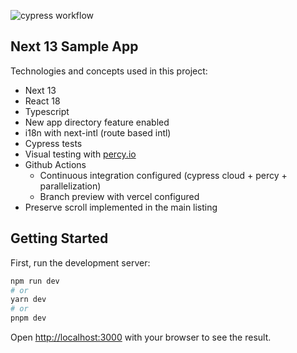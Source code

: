![cypress workflow](https://github.com/claudivanfilho/next-server-rendering-app/actions/workflows/main.yaml/badge.svg)

## Next 13 Sample App

Technologies and concepts used in this project:

- Next 13
- React 18
- Typescript
- New app directory feature enabled
- i18n with next-intl (route based intl)
- Cypress tests
- Visual testing with [percy.io](https://percy.io/)
- Github Actions
  - Continuous integration configured (cypress cloud + percy + parallelization)
  - Branch preview with vercel configured
- Preserve scroll implemented in the main listing

## Getting Started

First, run the development server:

```bash
npm run dev
# or
yarn dev
# or
pnpm dev
```

Open [http://localhost:3000](http://localhost:3000) with your browser to see the result.
